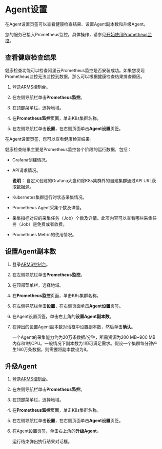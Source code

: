 # Agent设置

在Agent设置页签可以查看健康检查结果、设置Agent副本数和升级Agent。

您的服务已接入Prometheus监控。具体操作，请参见[开始使用Prometheus监控]()。

## 查看健康检查结果

健康检查功能可以检查阿里云Prometheus监控是否安装成功。如果您发现Prometheus监控无法监控到数据，那么可以根据健康检查结果排查原因。

1.  登录[ARMS控制台](https://arms-ap-southeast-1.console.aliyun.com/#/home)。

2.  在左侧导航栏单击**Prometheus监控**。

3.  在顶部菜单栏，选择地域。

4.  在**Prometheus监控**页面，单击K8s集群名称。

5.  在左侧导航栏单击**设置**，在右侧页面单击**Agent设置**页签。


在Agent设置页签，您可以查看健康检查结果。

健康检查结果主要是Prometheus监控各个阶段的运行数据，包括：

-   Grafana创建情况。
-   API请求情况。

    **说明：** 自定义创建的Grafana大盘和除K8s集群外的自建集群通过API URL获取数据源。

-   Kubernetes集群运行时状态采集情况。
-   Prometheus Agent采集个数及详情。
-   采集指标对应的采集任务（Job）个数及详情。此项内容可以查看哪些采集任务（Job）是免费或者收费。
-   Promethues Metric的使用情况。

## 设置Agent副本数

1.  登录[ARMS控制台](https://arms-ap-southeast-1.console.aliyun.com/#/home)。

2.  在左侧导航栏单击**Prometheus监控**。

3.  在顶部菜单栏，选择地域。

4.  在**Prometheus监控**页面，单击K8s集群名称。

5.  在左侧导航栏单击**设置**，在右侧页面单击**Agent设置**页签。

6.  在Agent设置页签，单击右上角的**设置Agent副本数**。

7.  在弹出的设置Agent副本数对话框中设置副本数，然后单击**确认**。

    一个Agent的采集能力约为20万条数据/分钟，所需资源为200 MB~900 MB内存和1核CPU。一般情况下副本数为1即可满足需求。假设一个集群每分钟产生160万条数据，则需要将副本数设为8。


## 升级Agent

1.  登录[ARMS控制台](https://arms-ap-southeast-1.console.aliyun.com/#/home)。

2.  在左侧导航栏单击**Prometheus监控**。

3.  在顶部菜单栏，选择地域。

4.  在**Prometheus监控**页面，单击K8s集群名称。

5.  在左侧导航栏单击**设置**，在右侧页面单击**Agent设置**页签。

6.  在Agent设置页签，单击右上角的**升级Agent**。

    运行结束弹出执行结果对话框。


